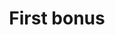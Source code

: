 ---
title: First bonus
eleventyNavigation:
  key: dgs_bonus_first
  parent: dgs_bonus
  order: 1
---